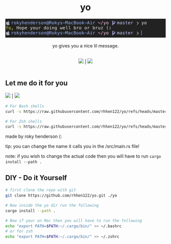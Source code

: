 <div align="center">

# yo
<img src="image.png">

<br>

yo gives you a nice lil message.

<br>

<img src="https://badgen.net/static/Made%20with/Rust/orange?icon=https://upload.wikimedia.org/wikipedia/commons/archive/d/d5/20160221220028%21Rust_programming_language_black_logo.svg">
|
<img src="https://badgen.net/static/Awesomely/Does%20Nothing%20Important!/green?icon=awesome">
</div>

<br>

## Let me do it for you
<img src="https://badgen.net/static/Supported%20for/Linux/orange?icon=https://upload.wikimedia.org/wikipedia/commons/3/35/Tux.svg">
|
<img src="https://badgen.net/static/Supported%20for/Mac/grey?icon=https://upload.wikimedia.org/wikipedia/commons/f/fa/Apple_logo_black.svg">

```bash
# For Bash shells
curl -s https://raw.githubusercontent.com/rhhen122/yo/refs/heads/master/.github/bash-install.sh | bash
```
```bash
# For Zsh shells
curl -s https://raw.githubusercontent.com/rhhen122/yo/refs/heads/master/.github/zsh-install.sh | zsh
```
made by roky henderson (:

tip: you can change the name it calls you in the /src/main.rs file!

note: if you wish to change the actual code then you will have to run `cargo install --path .`

## DIY - Do it Yourself
```bash
# first clone the repo with git
git clone https://github.com/rhhen122/yo.git ./yo
```
```bash
# Now inside the yo dir run the following
cargo install --path .
```
```bash
# Now if your on Mac then you will have to run the following
echo "export PATH=$PATH:~/.cargo/bin/" >> ~/.bashrc
# or for zsh
echo "export PATH=$PATH:~/.cargo/bin/" >> ~/.zshrc
```